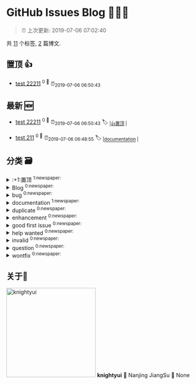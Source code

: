 
# GitHub Issues Blog :tada::tada::tada:
    
> :alarm_clock: 上次更新: 2019-07-06 07:02:40
    
共 [11](https://github.com/knightyui/ghiblog/labels) 个标签, [2](https://github.com/knightyui/ghiblog/issues) 篇博文.

## 置顶 :thumbsup: 
- [test 22211](https://github.com/knightyui/ghiblog/issues/3)  <sup>0 :speech_balloon:</sup>  	 :alarm_clock:<sub>2019-07-06 06:50:43</sub> 
## 最新 :new: 
- [test 22211](https://github.com/knightyui/ghiblog/issues/3) <sup>0 :speech_balloon:</sup>  			 :alarm_clock:<sub>2019-07-06 06:50:43</sub> 
 :label: 	<sub>|</sub><sub>[:+1:置顶](https://github.com/knightyui/ghiblog/labels/%3A%2B1%3A%E7%BD%AE%E9%A1%B6)	|	</sub>

- [test 211](https://github.com/knightyui/ghiblog/issues/2) <sup>0 :speech_balloon:</sup>  			 :alarm_clock:<sub>2019-07-06 06:48:55</sub> 
 :label: 	<sub>|</sub><sub>[documentation](https://github.com/knightyui/ghiblog/labels/documentation)	|	</sub>

## 分类  :card_file_box: 

<details>
<summary>:+1:置顶	<sup>1:newspaper:</sup></summary>
- [test 22211](https://github.com/knightyui/ghiblog/issues/3)  <sup>0 :speech_balloon:</sup>  	 :alarm_clock:<sub>2019-07-06 06:50:43</sub> 

</details>

<details>
<summary>Blog	<sup>0:newspaper:</sup></summary>

</details>

<details>
<summary>bug	<sup>0:newspaper:</sup></summary>

</details>

<details>
<summary>documentation	<sup>1:newspaper:</sup></summary>
- [test 211](https://github.com/knightyui/ghiblog/issues/2)  <sup>0 :speech_balloon:</sup>  	 :alarm_clock:<sub>2019-07-06 06:48:55</sub> 

</details>

<details>
<summary>duplicate	<sup>0:newspaper:</sup></summary>

</details>

<details>
<summary>enhancement	<sup>0:newspaper:</sup></summary>

</details>

<details>
<summary>good first issue	<sup>0:newspaper:</sup></summary>

</details>

<details>
<summary>help wanted	<sup>0:newspaper:</sup></summary>

</details>

<details>
<summary>invalid	<sup>0:newspaper:</sup></summary>

</details>

<details>
<summary>question	<sup>0:newspaper:</sup></summary>

</details>

<details>
<summary>wontfix	<sup>0:newspaper:</sup></summary>

</details>

## 关于:boy: 
[<img alt="knightyui" src="https://avatars3.githubusercontent.com/u/16116206?v=4" width="233"/>](https://github.com/knightyui)
**knightyui**
:round_pushpin: Nanjing JiangSu
:black_flag: None
